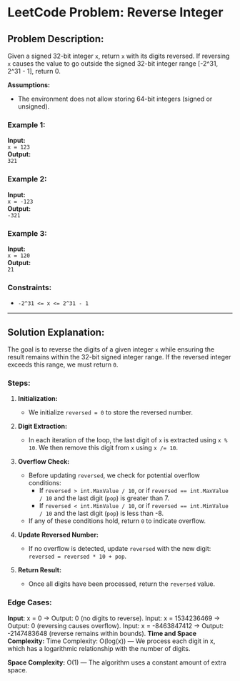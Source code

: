 # LeetCode Problem: Reverse Integer

## Problem Description:
Given a signed 32-bit integer `x`, return `x` with its digits reversed. If reversing `x` causes the value to go outside the signed 32-bit integer range [-2^31, 2^31 - 1], return 0.

**Assumptions:**  
- The environment does not allow storing 64-bit integers (signed or unsigned).

### Example 1:
**Input:**  
`x = 123`  
**Output:**  
`321`

### Example 2:
**Input:**  
`x = -123`  
**Output:**  
`-321`

### Example 3:
**Input:**  
`x = 120`  
**Output:**  
`21`

### Constraints:
- `-2^31 <= x <= 2^31 - 1`

---

## Solution Explanation:
The goal is to reverse the digits of a given integer `x` while ensuring the result remains within the 32-bit signed integer range. If the reversed integer exceeds this range, we must return `0`.

### Steps:

1. **Initialization:**
   - We initialize `reversed = 0` to store the reversed number.

2. **Digit Extraction:**
   - In each iteration of the loop, the last digit of `x` is extracted using `x % 10`. We then remove this digit from `x` using `x /= 10`.

3. **Overflow Check:**
   - Before updating `reversed`, we check for potential overflow conditions:
     - If `reversed > int.MaxValue / 10`, or if `reversed == int.MaxValue / 10` and the last digit (`pop`) is greater than 7.
     - If `reversed < int.MinValue / 10`, or if `reversed == int.MinValue / 10` and the last digit (`pop`) is less than -8.
   - If any of these conditions hold, return `0` to indicate overflow.

4. **Update Reversed Number:**
   - If no overflow is detected, update `reversed` with the new digit:  
     `reversed = reversed * 10 + pop`.

5. **Return Result:**
   - Once all digits have been processed, return the `reversed` value.

### Edge Cases:
**Input**: x = 0 → Output: 0 (no digits to reverse).
Input: x = 1534236469 → Output: 0 (reversing causes overflow).
Input: x = -8463847412 → Output: -2147483648 (reverse remains within bounds).
**Time and Space Complexity:**
Time Complexity: O(log(x)) — We process each digit in x, which has a logarithmic relationship with the number of digits.

**Space Complexity:** O(1) — The algorithm uses a constant amount of extra space.

